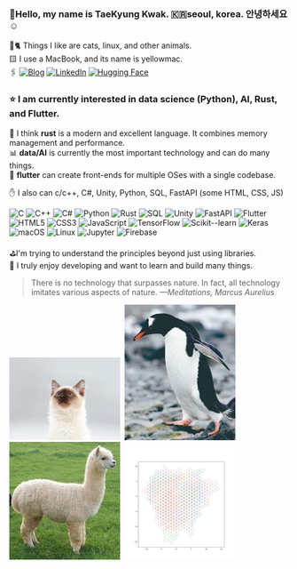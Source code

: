 ### 👋Hello, my name is TaeKyung Kwak. 🇰🇷seoul, korea. 안녕하세요☺️ <br>
🐧🐈 Things I like are cats, linux, and other animals.<br>
🟨 I use a MacBook, and its name is yellowmac.<br>
🖇️ [![Blog](https://img.shields.io/badge/Blog-www.taery.blog-blue?style=flat-square)](https://www.taery.blog)
 [![LinkedIn](https://img.shields.io/badge/LinkedIn-kwaktaekyung-blue?style=flat-square&logo=linkedin)](https://www.linkedin.com/in/kwaktaekyung/)&nbsp;[![Hugging Face](https://img.shields.io/badge/🤗%20Hugging%20Face-Model-yellow)](https://huggingface.co/Taery)

 

### ⭐️ I am currently interested in data science (Python), AI, Rust, and Flutter.<br>
🦀 I think **rust** is a modern and excellent language. It combines memory management and performance.<br>
📊 **data/AI** is currently the most important technology and can do many things.<br>
🚀 **flutter** can create front-ends for multiple OSes with a single codebase.

✋ I also can c/c++, C#, Unity, Python, SQL, FastAPI (some HTML, CSS, JS)

![C](https://img.shields.io/badge/C-00599C?style=for-the-badge&logo=c&logoColor=white)
![C++](https://img.shields.io/badge/C++-00599C?style=for-the-badge&logo=cplusplus&logoColor=white)
![C#](https://img.shields.io/badge/C%23-239120?style=for-the-badge&logo=csharp&logoColor=white)
![Python](https://img.shields.io/badge/Python-3776AB?style=for-the-badge&logo=python&logoColor=white)
![Rust](https://img.shields.io/badge/Rust-000000?style=for-the-badge&logo=rust&logoColor=white)
![SQL](https://img.shields.io/badge/SQL-4479A1?style=for-the-badge&logo=database&logoColor=white)
![Unity](https://img.shields.io/badge/Unity-000000?style=for-the-badge&logo=unity&logoColor=white)
![FastAPI](https://img.shields.io/badge/FastAPI-009688?style=for-the-badge&logo=fastapi&logoColor=white)
![Flutter](https://img.shields.io/badge/Flutter-02569B?style=for-the-badge&logo=flutter&logoColor=white)
![HTML5](https://img.shields.io/badge/HTML5-E34F26?style=for-the-badge&logo=html5&logoColor=white)
![CSS3](https://img.shields.io/badge/CSS3-1572B6?style=for-the-badge&logo=css3&logoColor=white)
![JavaScript](https://img.shields.io/badge/JavaScript-F7DF1E?style=for-the-badge&logo=javascript&logoColor=black)
![TensorFlow](https://img.shields.io/badge/TensorFlow-FF6F00?style=for-the-badge&logo=tensorflow&logoColor=white)
![Scikit--learn](https://img.shields.io/badge/Scikit--learn-F7931E?style=for-the-badge&logo=scikitlearn&logoColor=white)
![Keras](https://img.shields.io/badge/Keras-D00000?style=for-the-badge&logo=keras&logoColor=white)
![macOS](https://img.shields.io/badge/macOS-000000?style=for-the-badge&logo=apple&logoColor=white)
![Linux](https://img.shields.io/badge/Linux-FCC624?style=for-the-badge&logo=linux&logoColor=black)
![Jupyter](https://img.shields.io/badge/Jupyter-F37626?style=for-the-badge&logo=jupyter&logoColor=white)
![Firebase](https://img.shields.io/badge/Firebase-FFCA28?style=for-the-badge&logo=firebase&logoColor=black)



⛳︎I'm trying to understand the principles beyond just using libraries.<br>
👾 I truly enjoy developing and want to learn and build many things.

> There is no technology that surpasses nature. In fact, all technology imitates various aspects of nature. _—Meditations, Marcus Aurelius<br>_

<img src="assets/cat.png" alt="고양이" width="200"/>&nbsp;&nbsp;<img src="assets/penguin.png" alt="펭귄" width="200"/>&nbsp;&nbsp;<img src="assets/alpaca.png" alt="alpaca" width="200"/>&nbsp;&nbsp;<img src="assets/1k_tri.svg" alt="alpaca" width="200"/>



